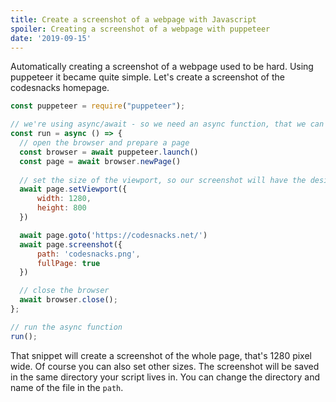 ```yaml
---
title: Create a screenshot of a webpage with Javascript
spoiler: Creating a screenshot of a webpage with puppeteer
date: '2019-09-15'
---
```


Automatically creating a screenshot of a webpage used to be hard. Using puppeteer it became quite simple. Let's create a screenshot of the codesnacks homepage.

```javascript
const puppeteer = require("puppeteer");

// we're using async/await - so we need an async function, that we can run
const run = async () => {
  // open the browser and prepare a page
  const browser = await puppeteer.launch()
  const page = await browser.newPage()
  
  // set the size of the viewport, so our screenshot will have the desired size
  await page.setViewport({
      width: 1280,
      height: 800
  })

  await page.goto('https://codesnacks.net/')
  await page.screenshot({
      path: 'codesnacks.png',
      fullPage: true
  })

  // close the browser 
  await browser.close();
};

// run the async function
run();
```

That snippet will create a screenshot of the whole page, that's 1280 pixel wide. Of course you can also set other sizes. The screenshot will be saved in the same directory your script lives in. You can change the directory and name of the file in the `path`.

